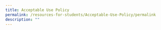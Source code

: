 ```yaml
---
title: Acceptable Use Policy
permalink: /resources-for-students/Acceptable-Use-Policy/permalink
description: ""
---
```

